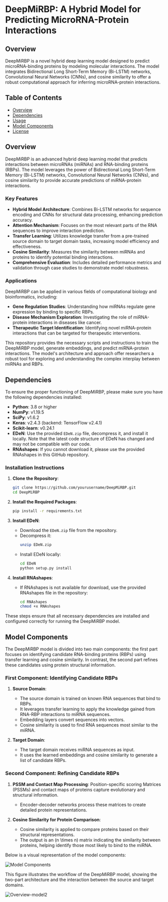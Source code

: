 # DeepMiRBP: A Hybrid Model for Predicting MicroRNA-Protein Interactions

## Overview
DeepMiRBP is a novel hybrid deep learning model designed to predict microRNA-binding proteins by modeling molecular interactions. The model integrates Bidirectional Long Short-Term Memory (Bi-LSTM) networks, Convolutional Neural Networks (CNNs), and cosine similarity to offer a robust computational approach for inferring microRNA-protein interactions.

## Table of Contents
- [Overview](#overview)
- [Dependencies](#Dependencies)
- [Usage](#usage)
- [Model Components](#model-components)
- [License](#license)



## Overview

DeepMiRBP is an advanced hybrid deep learning model that predicts interactions between microRNAs (miRNAs) and RNA-binding proteins (RBPs). The model leverages the power of Bidirectional Long Short-Term Memory (Bi-LSTM) networks, Convolutional Neural Networks (CNNs), and cosine similarity to provide accurate predictions of miRNA-protein interactions. 

### Key Features
- **Hybrid Model Architecture**: Combines Bi-LSTM networks for sequence encoding and CNNs for structural data processing, enhancing prediction accuracy.
- **Attention Mechanism**: Focuses on the most relevant parts of the RNA sequences to improve interaction prediction.
- **Transfer Learning**: Utilizes knowledge transfer from a pre-trained source domain to target domain tasks, increasing model efficiency and effectiveness.
- **Cosine Similarity**: Measures the similarity between miRNAs and proteins to identify potential binding interactions.
- **Comprehensive Evaluation**: Includes detailed performance metrics and validation through case studies to demonstrate model robustness.

### Applications
DeepMiRBP can be applied in various fields of computational biology and bioinformatics, including:
- **Gene Regulation Studies**: Understanding how miRNAs regulate gene expression by binding to specific RBPs.
- **Disease Mechanism Exploration**: Investigating the role of miRNA-protein interactions in diseases like cancer.
- **Therapeutic Target Identification**: Identifying novel miRNA-protein interactions that can be targeted for therapeutic interventions.

This repository provides the necessary scripts and instructions to train the DeepMiRBP model, generate embeddings, and predict miRNA-protein interactions. The model's architecture and approach offer researchers a robust tool for exploring and understanding the complex interplay between miRNAs and RBPs.

## Dependencies

To ensure the proper functioning of DeepMiRBP, please make sure you have the following dependencies installed:

- **Python**: 3.8 or higher
- **NumPy**: v1.19.5
- **SciPy**: v1.6.2
- **Keras**: v2.4.3 (backend: TensorFlow v2.4.1)
- **Scikit-learn**: v0.24.1
- **EDeN**: Use the provided `EDeN.zip` file, decompress it, and install it locally. Note that the latest code structure of EDeN has changed and may not be compatible with our code.
- **RNAshapes**: If you cannot download it, please use the provided RNAshapes in this GitHub repository.

### Installation Instructions

1. **Clone the Repository**:
    ```sh
    git clone https://github.com/yourusername/DeepMiRBP.git
    cd DeepMiRBP
    ```

2. **Install the Required Packages**:
    ```sh
    pip install -r requirements.txt
    ```

3. **Install EDeN**:
    - Download the `EDeN.zip` file from the repository.
    - Decompress it:
        ```sh
        unzip EDeN.zip
        ```
    - Install EDeN locally:
        ```sh
        cd EDeN
        python setup.py install
        ```

4. **Install RNAshapes**:
    - If RNAshapes is not available for download, use the provided RNAshapes file in the repository:
        ```sh
        cd RNAshapes
        chmod +x RNAshapes
        ```

These steps ensure that all necessary dependencies are installed and configured correctly for running the DeepMiRBP model.



## Model Components

The DeepMiRBP model is divided into two main components: the first part focuses on identifying candidate RNA-binding proteins (RBPs) using transfer learning and cosine similarity. In contrast, the second part refines these candidates using protein structural information.

### First Component: Identifying Candidate RBPs

1. **Source Domain**:
   - The source domain is trained on known RNA sequences that bind to RBPs.
   - It leverages transfer learning to apply the knowledge gained from RNA-RBP interactions to miRNA sequences.
   - Embedding layers convert sequences into vectors.
   - Cosine similarity is used to find RNA sequences most similar to the miRNA.

2. **Target Domain**:
   - The target domain receives miRNA sequences as input.
   - It uses the learned embeddings and cosine similarity to generate a list of candidate RBPs.

### Second Component: Refining Candidate RBPs

1. **PSSM and Contact Map Processing**:
   Position-specific scoring Matrices (PSSMs) and contact maps of proteins capture evolutionary and structural information.
   - Encoder-decoder networks process these matrices to create detailed protein representations.

2. **Cosine Similarity for Protein Comparison**:
   - Cosine similarity is applied to compare proteins based on their structural representations.
   - The output is an \(n \times n\) matrix indicating the similarity between proteins, helping identify those most likely to bind to the miRNA.

Below is a visual representation of the model components:

![Model Components](path/to/Overview-model2.png)

This figure illustrates the workflow of the DeepMiRBP model, showing the two-part architecture and the interaction between the source and target domains.

![Overview-model2](https://github.com/sbbi-unl/DeepmiRBP/assets/55287271/1e7849b1-945b-48ff-867d-b8e8b2f082a7)

